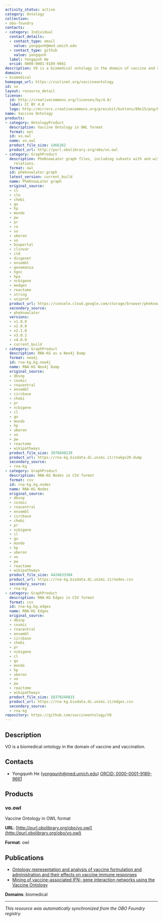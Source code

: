 ```yaml
---
activity_status: active
category: Ontology
collection:
- obo-foundry
contacts:
- category: Individual
  contact_details:
  - contact_type: email
    value: yongqunh@med.umich.edu
  - contact_type: github
    value: yongqunh
  label: Yongqunh He
  orcid: 0000-0001-9189-9661
description: VO is a biomedical ontology in the domain of vaccine and vaccination.
domains:
- biomedical
homepage_url: https://violinet.org/vaccineontology
id: vo
layout: resource_detail
license:
  id: http://creativecommons.org/licenses/by/4.0/
  label: CC BY 4.0
  logo: http://mirrors.creativecommons.org/presskit/buttons/80x15/png/by.png
name: Vaccine Ontology
products:
- category: OntologyProduct
  description: Vaccine Ontology in OWL format
  format: owl
  id: vo.owl
  name: vo.owl
  product_file_size: 1466262
  product_url: http://purl.obolibrary.org/obo/vo.owl
- category: GraphProduct
  description: PheKnowLator graph files, including subsets with and without inverse
    relations.
  format: owl
  id: pheknowlator.graph
  latest_version: current_build
  name: PheKnowLator graph
  original_source:
  - cl
  - clo
  - chebi
  - go
  - hp
  - mondo
  - pw
  - pr
  - ro
  - so
  - uberon
  - vo
  - bioportal
  - clinvar
  - ctd
  - disgenet
  - ensembl
  - genemania
  - hgnc
  - hpa
  - ncbigene
  - medgen
  - reactome
  - string
  - uniprot
  product_url: https://console.cloud.google.com/storage/browser/pheknowlator/current_build/knowledge_graphs?pageState=(%22StorageObjectListTable%22:(%22f%22:%22%255B%255D%22))&inv=1&invt=Ab5_1Q&project=pheknowlator
  secondary_source:
  - pheknowlator
  versions:
  - v1.0.0
  - v2.0.0
  - v2.1.0
  - v3.0.2
  - v4.0.0
  - current_build
- category: GraphProduct
  description: RNA-KG as a Neo4j Dump
  format: neo4j
  id: rna-kg.kg.neo4j
  name: RNA-KG Neo4j Dump
  original_source:
  - dbsnp
  - cosmic
  - rnacentral
  - ensembl
  - circbase
  - chebi
  - pr
  - ncbigene
  - cl
  - go
  - mondo
  - hp
  - uberon
  - vo
  - pw
  - reactome
  - wikipathways
  product_file_size: 3976840239
  product_url: https://rna-kg.biodata.di.unimi.it/rnakgv20.dump
  secondary_source:
  - rna-kg
- category: GraphProduct
  description: RNA-KG Nodes in CSV format
  format: csv
  id: rna-kg.kg.nodes
  name: RNA-KG Nodes
  original_source:
  - dbsnp
  - cosmic
  - rnacentral
  - ensembl
  - circbase
  - chebi
  - pr
  - ncbigene
  - cl
  - go
  - mondo
  - hp
  - uberon
  - vo
  - pw
  - reactome
  - wikipathways
  product_file_size: 4424633304
  product_url: https://rna-kg.biodata.di.unimi.it/nodes.csv
  secondary_source:
  - rna-kg
- category: GraphProduct
  description: RNA-KG Edges in CSV format
  format: csv
  id: rna-kg.kg.edges
  name: RNA-KG Edges
  original_source:
  - dbsnp
  - cosmic
  - rnacentral
  - ensembl
  - circbase
  - chebi
  - pr
  - ncbigene
  - cl
  - go
  - mondo
  - hp
  - uberon
  - vo
  - pw
  - reactome
  - wikipathways
  product_file_size: 18370248815
  product_url: https://rna-kg.biodata.di.unimi.it/edges.csv
  secondary_source:
  - rna-kg
repository: https://github.com/vaccineontology/VO
---
```

## Description

VO is a biomedical ontology in the domain of vaccine and vaccination.

## Contacts

- Yongqunh He (yongqunh@med.umich.edu) [ORCID: 0000-0001-9189-9661](https://orcid.org/0000-0001-9189-9661)

## Products

### vo.owl

Vaccine Ontology in OWL format

**URL**: [http://purl.obolibrary.org/obo/vo.owl](http://purl.obolibrary.org/obo/vo.owl)

**Format**: owl

## Publications

- [Ontology representation and analysis of vaccine formulation and administration and their effects on vaccine immune responses](https://www.ncbi.nlm.nih.gov/pubmed/23256535)
- [Mining of vaccine-associated IFN-  gene interaction networks using the Vaccine Ontology](https://www.ncbi.nlm.nih.gov/pubmed/21624163)

**Domains**: biomedical

---

*This resource was automatically synchronized from the OBO Foundry registry.*